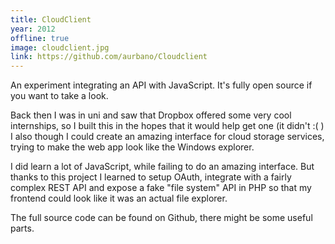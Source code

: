 ```yaml
---
title: CloudClient  
year: 2012
offline: true
image: cloudclient.jpg
link: https://github.com/aurbano/Cloudclient
---
```


An experiment integrating an API with JavaScript. It's fully open source if you want to take a look.

Back then I was in uni and saw that Dropbox offered some very cool internships, so I built this in the hopes that it would help get one (it didn't :( ) I also though I could create an amazing interface for cloud storage services, trying to make the web app look like the Windows explorer.

I did learn a lot of JavaScript, while failing to do an amazing interface. But thanks to this project I learned to setup OAuth, integrate with a fairly complex REST API and expose a fake "file system" API in PHP so that my frontend could look like it was an actual file explorer.

The full source code can be found on Github, there might be some useful parts.
